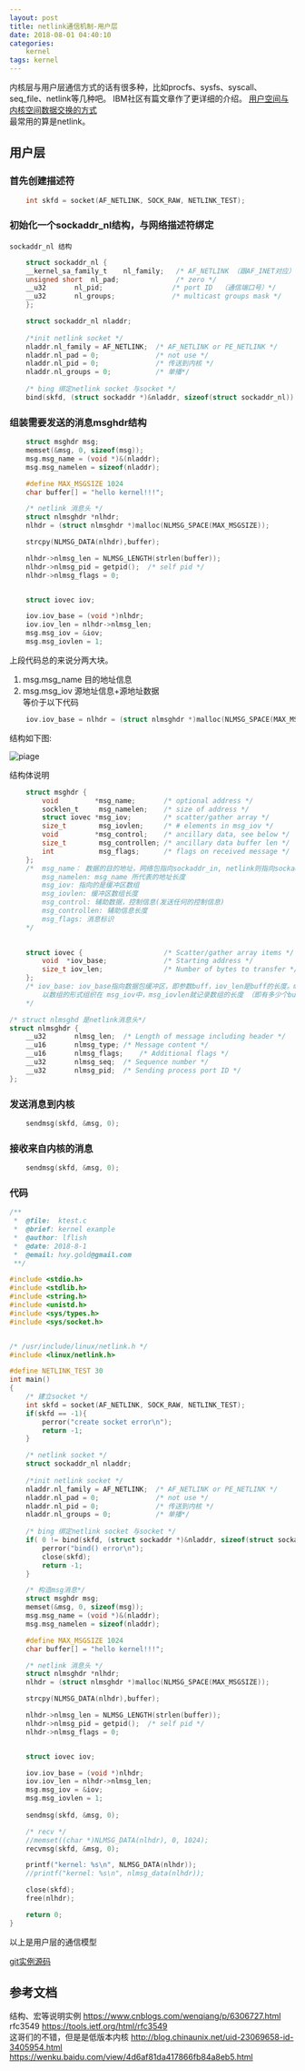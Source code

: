 ```yaml
---
layout: post
title: netlink通信机制-用户层
date: 2018-08-01 04:40:10
categories:
	kernel
tags: kernel 
---
```

内核层与用户层通信方式的话有很多种，比如procfs、sysfs、syscall、seq_file、netlink等几种吧。
IBM社区有篇文章作了更详细的介绍。
[用户空间与内核空间数据交换的方式](https://www.ibm.com/developerworks/cn/linux/l-kerns-usrs/)    
最常用的算是netlink。

<!-- more -->

## 用户层

### 首先创建描述符
```c
    int skfd = socket(AF_NETLINK, SOCK_RAW, NETLINK_TEST);
```
### 初始化一个sockaddr_nl结构，与网络描述符绑定    
    sockaddr_nl 结构
```c
    struct sockaddr_nl {
    __kernel_sa_family_t    nl_family;   /* AF_NETLINK （跟AF_INET对应）*/
    unsigned short  nl_pad;              /* zero */
    __u32       nl_pid;                 /* port ID  （通信端口号）*/
    __u32       nl_groups;              /* multicast groups mask */
    };
```
```c
    struct sockaddr_nl nladdr;
    
    /*init netlink socket */
    nladdr.nl_family = AF_NETLINK;	/* AF_NETLINK or PE_NETLINK */
    nladdr.nl_pad = 0;				/* not use */
    nladdr.nl_pid = 0;				/* 传送到内核 */
    nladdr.nl_groups = 0;			/* 单播*/
	
    /* bing 绑定netlink socket 与socket */
    bind(skfd, (struct sockaddr *)&nladdr, sizeof(struct sockaddr_nl))
```

### 组装需要发送的消息msghdr结构
```c
    struct msghdr msg;
    memset(&msg, 0, sizeof(msg));
    msg.msg_name = (void *)&(nladdr);
    msg.msg_namelen = sizeof(nladdr);

    #define MAX_MSGSIZE 1024
    char buffer[] = "hello kernel!!!";

    /* netlink 消息头 */
    struct nlmsghdr *nlhdr;
    nlhdr = (struct nlmsghdr *)malloc(NLMSG_SPACE(MAX_MSGSIZE));

    strcpy(NLMSG_DATA(nlhdr),buffer);

    nlhdr->nlmsg_len = NLMSG_LENGTH(strlen(buffer));
    nlhdr->nlmsg_pid = getpid();  /* self pid */
    nlhdr->nlmsg_flags = 0;


    struct iovec iov;

    iov.iov_base = (void *)nlhdr;
    iov.iov_len = nlhdr->nlmsg_len;
    msg.msg_iov = &iov;
	msg.msg_iovlen = 1;
```
上段代码总的来说分两大块。   
1. msg.msg_name 目的地址信息
2. msg.msg_iov 源地址信息+源地址数据   
等价于以下代码
```c
	iov.iov_base = nlhdr = (struct nlmsghdr *)malloc(NLMSG_SPACE(MAX_MSGSIZE));
```
结构如下图:

![piage](netlink.png)

结构体说明
```c
    struct msghdr {
        void         *msg_name;       /* optional address */
        socklen_t     msg_namelen;    /* size of address */
        struct iovec *msg_iov;        /* scatter/gather array */
        size_t        msg_iovlen;     /* # elements in msg_iov */
        void         *msg_control;    /* ancillary data, see below */
        size_t        msg_controllen; /* ancillary data buffer len */
        int           msg_flags;      /* flags on received message */
    };
    /*  msg_name： 数据的目的地址，网络包指向sockaddr_in, netlink则指向sockaddr_nl;
        msg_namelen: msg_name 所代表的地址长度
        msg_iov: 指向的是缓冲区数组
        msg_iovlen: 缓冲区数组长度
        msg_control: 辅助数据，控制信息(发送任何的控制信息)
        msg_controllen: 辅助信息长度
        msg_flags: 消息标识
    */
```
```c 
    
    struct iovec {                    /* Scatter/gather array items */
        void  *iov_base;              /* Starting address */
        size_t iov_len;               /* Number of bytes to transfer */
    };
    /* iov_base: iov_base指向数据包缓冲区，即参数buff，iov_len是buff的长度。msghdr中允许一次传递多个buff，
        以数组的形式组织在 msg_iov中，msg_iovlen就记录数组的长度 （即有多少个buff）
    */
```

```c
/* struct nlmsghd 是netlink消息头*/
struct nlmsghdr {   
    __u32       nlmsg_len;  /* Length of message including header */
    __u16       nlmsg_type; /* Message content */
    __u16       nlmsg_flags;    /* Additional flags */ 
    __u32       nlmsg_seq;  /* Sequence number */
    __u32       nlmsg_pid;  /* Sending process port ID */
};
```
### 发送消息到内核
```c
    sendmsg(skfd, &msg, 0);
```
### 接收来自内核的消息
```c
    sendmsg(skfd, &msg, 0);
```

### 代码
```c
/**
 *	@file:	ktest.c
 *	@brief: kernel example
 *	@author: lflish
 *	@date: 2018-8-1
 *	@email:	hxy.gold@gmail.com	
 **/

#include <stdio.h>
#include <stdlib.h>
#include <string.h>
#include <unistd.h>
#include <sys/types.h>
#include <sys/socket.h>


/* /usr/include/linux/netlink.h */
#include <linux/netlink.h>

#define NETLINK_TEST 30
int main()
{
	/* 建立socket */
	int skfd = socket(AF_NETLINK, SOCK_RAW, NETLINK_TEST);
	if(skfd == -1){
		perror("create socket error\n");
		return -1;
	}

	/* netlink socket */
	struct sockaddr_nl nladdr;
	
	/*init netlink socket */
	nladdr.nl_family = AF_NETLINK;	/* AF_NETLINK or PE_NETLINK */
	nladdr.nl_pad = 0;				/* not use */
	nladdr.nl_pid = 0;				/* 传送到内核 */
	nladdr.nl_groups = 0;			/* 单播*/
	
	/* bing 绑定netlink socket 与socket */
	if( 0 != bind(skfd, (struct sockaddr *)&nladdr, sizeof(struct sockaddr_nl))){
		perror("bind() error\n");
		close(skfd);
		return -1;
	}

	/* 构造msg消息*/
	struct msghdr msg;
	memset(&msg, 0, sizeof(msg));
	msg.msg_name = (void *)&(nladdr);
	msg.msg_namelen = sizeof(nladdr);

	#define MAX_MSGSIZE 1024
	char buffer[] = "hello kernel!!!";

	/* netlink 消息头 */
	struct nlmsghdr *nlhdr;
	nlhdr = (struct nlmsghdr *)malloc(NLMSG_SPACE(MAX_MSGSIZE));

	strcpy(NLMSG_DATA(nlhdr),buffer);

	nlhdr->nlmsg_len = NLMSG_LENGTH(strlen(buffer));
	nlhdr->nlmsg_pid = getpid();  /* self pid */
	nlhdr->nlmsg_flags = 0;


	struct iovec iov;

	iov.iov_base = (void *)nlhdr;
	iov.iov_len = nlhdr->nlmsg_len;
	msg.msg_iov = &iov;
	msg.msg_iovlen = 1;
		
	sendmsg(skfd, &msg, 0);

	/* recv */
	//memset((char *)NLMSG_DATA(nlhdr), 0, 1024);
	recvmsg(skfd, &msg, 0);

	printf("kernel: %s\n", NLMSG_DATA(nlhdr));
	//printf("kernel: %s\n", nlmsg_data(nlhdr));

	close(skfd);
	free(nlhdr);

	return 0;
}
```
以上是用户层的通信模型  

[git实例源码](https://gist.github.com/lflish/15e85da8bb9200794255439d0563b195)

## 参考文档   
结构、宏等说明实例 https://www.cnblogs.com/wenqiang/p/6306727.html   
rfc3549 https://tools.ietf.org/html/rfc3549   
这哥们的不错，但是是低版本内核 http://blog.chinaunix.net/uid-23069658-id-3405954.html
https://wenku.baidu.com/view/4d6af81da417866fb84a8eb5.html
